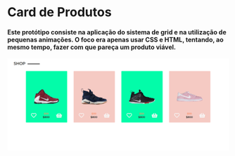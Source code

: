 <h1> Card de Produtos</h1>
<h4>Este protótipo consiste na aplicação do sistema de grid e na utilização de pequenas animações. O foco era apenas usar CSS e HTML, tentando, ao mesmo tempo, fazer com que pareça um produto viável.</h4>
<a href="hirusunshine.github.io/productcard/" class="imagem-desktop-preview"><img src="img/desktop-size-pc.png"/></a>
